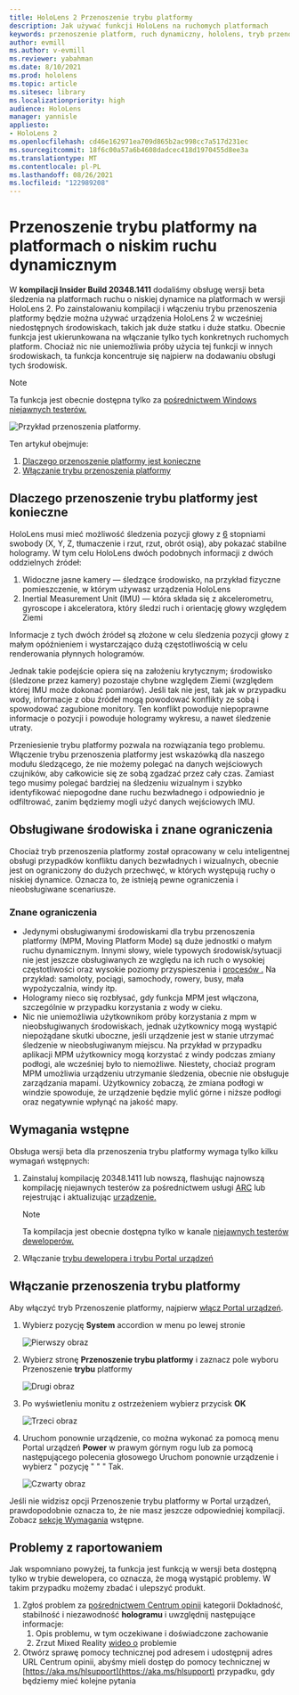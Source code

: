 ```yaml
---
title: HoloLens 2 Przenoszenie trybu platformy
description: Jak używać funkcji HoloLens na ruchomych platformach
keywords: przenoszenie platform, ruch dynamiczny, hololens, tryb przenoszenia platformy
author: evmill
ms.author: v-evmill
ms.reviewer: yabahman
ms.date: 8/10/2021
ms.prod: hololens
ms.topic: article
ms.sitesec: library
ms.localizationpriority: high
audience: HoloLens
manager: yannisle
appliesto:
- HoloLens 2
ms.openlocfilehash: cd46e162971ea709d865b2ac998cc7a517d231ec
ms.sourcegitcommit: 18f6c00a57a6b4608dadcec418d1970455d8ee3a
ms.translationtype: MT
ms.contentlocale: pl-PL
ms.lasthandoff: 08/26/2021
ms.locfileid: "122989208"
---
```

# <a name="moving-platform-mode-on-low-dynamic-motion-moving-platforms"></a>Przenoszenie trybu platformy na platformach o niskim ruchu dynamicznym

W **kompilacji Insider Build 20348.1411** dodaliśmy obsługę wersji beta śledzenia na platformach ruchu o niskiej dynamice na platformach w wersji HoloLens 2. Po zainstalowaniu kompilacji i włączeniu trybu przenoszenia platformy będzie można używać urządzenia HoloLens 2 w wcześniej niedostępnych środowiskach, takich jak duże statku i duże statku. Obecnie funkcja jest ukierunkowana na włączanie tylko tych konkretnych ruchomych platform. Chociaż nic nie uniemożliwia próby użycia tej funkcji w innych środowiskach, ta funkcja koncentruje się najpierw na dodawaniu obsługi tych środowisk.

> [!NOTE]
> Ta funkcja jest obecnie dostępna tylko za [pośrednictwem Windows niejawnych testerów.](hololens-insider.md)

![Przykład przenoszenia platformy.](./images/mpm-compare.gif)

Ten artykuł obejmuje:

1. [Dlaczego przenoszenie platformy jest konieczne](#why-moving-platform-mode-is-necessary)
1. [Włączanie trybu przenoszenia platformy](#enabling-moving-platform-mode)

## <a name="why-moving-platform-mode-is-necessary"></a>Dlaczego przenoszenie trybu platformy jest konieczne

HoloLens musi mieć możliwość śledzenia pozycji głowy z [6](https://en.wikipedia.org/wiki/Six_degrees_of_freedom) stopniami swobody (X, Y, Z, tłumaczenie i rzut, rzut, obrót osią), aby pokazać stabilne hologramy. W tym celu HoloLens dwóch podobnych informacji z dwóch oddzielnych źródeł:

1. Widoczne jasne kamery — śledzące środowisko, na przykład fizyczne pomieszczenie, w którym używasz urządzenia HoloLens
1. Inertial Measurement Unit (IMU) — która składa się z akcelerometru, gyroscope i akceleratora, który śledzi ruch i orientację głowy względem Ziemi

Informacje z tych dwóch źródeł są złożone w celu śledzenia pozycji głowy z małym opóźnieniem i wystarczająco dużą częstotliwością w celu renderowania płynnych hologramów.

Jednak takie podejście opiera się na założeniu krytycznym; środowisko (śledzone przez kamery) pozostaje chybne względem Ziemi (względem której IMU może dokonać pomiarów). Jeśli tak nie jest, tak jak w przypadku wody, informacje z obu źródeł mogą powodować konflikty ze sobą i spowodować zagubione monitory. Ten konflikt powoduje niepoprawne informacje o pozycji i powoduje hologramy wykresu, a nawet śledzenie utraty.

Przeniesienie trybu platformy pozwala na rozwiązania tego problemu. Włączenie trybu przenoszenia platformy jest wskazówką dla naszego modułu śledzącego, że nie możemy polegać na danych wejściowych czujników, aby całkowicie się ze sobą zgadzać przez cały czas. Zamiast tego musimy polegać bardziej na śledzeniu wizualnym i szybko identyfikować niepogodne dane ruchu bezwładnego i odpowiednio je odfiltrować, zanim będziemy mogli użyć danych wejściowych IMU.

## <a name="supported-environments-and-known-limitations"></a>Obsługiwane środowiska i znane ograniczenia

Chociaż tryb przenoszenia platformy został opracowany w celu inteligentnej obsługi przypadków konfliktu danych bezwładnych i wizualnych, obecnie jest on ograniczony do dużych przechwęć, w których występują ruchy o niskiej dynamice. Oznacza to, że istnieją pewne ograniczenia i nieobsługiwane scenariusze.

### <a name="known-limitations"></a>Znane ograniczenia

- Jedynymi obsługiwanymi środowiskami dla trybu przenoszenia platformy (MPM, Moving Platform Mode) są duże jednostki o małym ruchu dynamicznym. Innymi słowy, wiele typowych środowisk/sytuacji nie jest jeszcze obsługiwanych ze względu na ich ruch o wysokiej częstotliwości oraz wysokie poziomy przyspieszenia i [procesów .](https://en.wikipedia.org/wiki/Jerk_(physics))  Na przykład: samoloty, pociągi, samochody, rowery, busy, mała wypożyczalnia, windy itp.
- Hologramy nieco się rozbłysać, gdy funkcja MPM jest włączona, szczególnie w przypadku korzystania z wody w cieku.
- Nic nie uniemożliwia użytkownikom próby korzystania z mpm w nieobsługiwanych środowiskach, jednak użytkownicy mogą wystąpić niepożądane skutki uboczne, jeśli urządzenie jest w stanie utrzymać śledzenie w nieobsługiwanym miejscu. Na przykład w przypadku aplikacji MPM użytkownicy mogą korzystać z windy podczas zmiany podłogi, ale wcześniej było to niemożliwe. Niestety, chociaż program MPM umożliwia urządzeniu utrzymanie śledzenia, obecnie nie obsługuje zarządzania mapami. Użytkownicy zobaczą, że zmiana podłogi w windzie spowoduje, że urządzenie będzie mylić górne i niższe podłogi oraz negatywnie wpłynąć na jakość mapy.

## <a name="prerequisites"></a>Wymagania wstępne

Obsługa wersji beta dla przenoszenia trybu platformy wymaga tylko kilku wymagań wstępnych:

1. Zainstaluj kompilację 20348.1411 lub nowszą, flashując najnowszą kompilację niejawnych testerów za pośrednictwem usługi [ARC](hololens-insider.md#ffu-download-and-flash-directions) lub rejestrując i aktualizując [urządzenie.](hololens-insider.md#start-receiving-insider-builds)

   > [!NOTE]
   > Ta kompilacja jest obecnie dostępna tylko w kanale [niejawnych testerów deweloperów.](hololens-insider.md#start-receiving-insider-builds)

2. Włączanie [trybu dewelopera i trybu Portal urządzeń](/mixed-reality/develop/platform-capabilities-and-apis/using-the-windows-device-portal)

## <a name="enabling-moving-platform-mode"></a>Włączanie przenoszenia trybu platformy

Aby włączyć tryb Przenoszenie platformy, najpierw [włącz Portal urządzeń](/windows/mixed-reality/develop/platform-capabilities-and-apis/using-the-windows-device-portal).

1. Wybierz pozycję **System** accordion w menu po lewej stronie

   ![Pierwszy obraz](.\images\moving-platform-1w.png)

2. Wybierz stronę **Przenoszenie trybu platformy** i zaznacz pole wyboru Przenoszenie **trybu** platformy

    ![Drugi obraz](.\images\moving-platform-2z.png)

3. Po wyświetleniu monitu z ostrzeżeniem wybierz przycisk **OK**

   ![Trzeci obraz](.\images\moving-platform-3w.png)

4. Uruchom ponownie urządzenie, co można wykonać za pomocą menu Portal urządzeń **Power** w prawym górnym rogu lub za pomocą następującego polecenia głosowego Uruchom ponownie urządzenie i wybierz &quot; pozycję &quot; &quot; &quot; Tak.

   ![Czwarty obraz](.\images\moving-platform-4z.png)

Jeśli nie widzisz opcji Przenoszenie trybu platformy w Portal urządzeń, prawdopodobnie oznacza to, że nie masz jeszcze odpowiedniej kompilacji. Zobacz [sekcję Wymagania](#prerequisites) wstępne.

## <a name="reporting-issues"></a>Problemy z raportowaniem

Jak wspomniano powyżej, ta funkcja jest funkcją w wersji beta dostępną tylko w trybie dewelopera, co oznacza, że mogą wystąpić problemy. W takim przypadku możemy zbadać i ulepszyć produkt.

1. Zgłoś problem za [pośrednictwem Centrum opinii](hololens-feedback.md) kategorii Dokładność, stabilność i niezawodność **hologramu** i uwzględnij następujące informacje:
    1. Opis problemu, w tym oczekiwane i doświadczone zachowanie
    1. Zrzut Mixed Reality [wideo o](holographic-photos-and-videos.md#capture-a-mixed-reality-video) problemie
2.  Otwórz sprawę pomocy technicznej pod adresem i udostępnij adres URL Centrum opinii, abyśmy mieli dostęp do pomocy technicznej w [https://aka.ms/hlsupport](https://aka.ms/hlsupport) przypadku, gdy będziemy mieć kolejne pytania